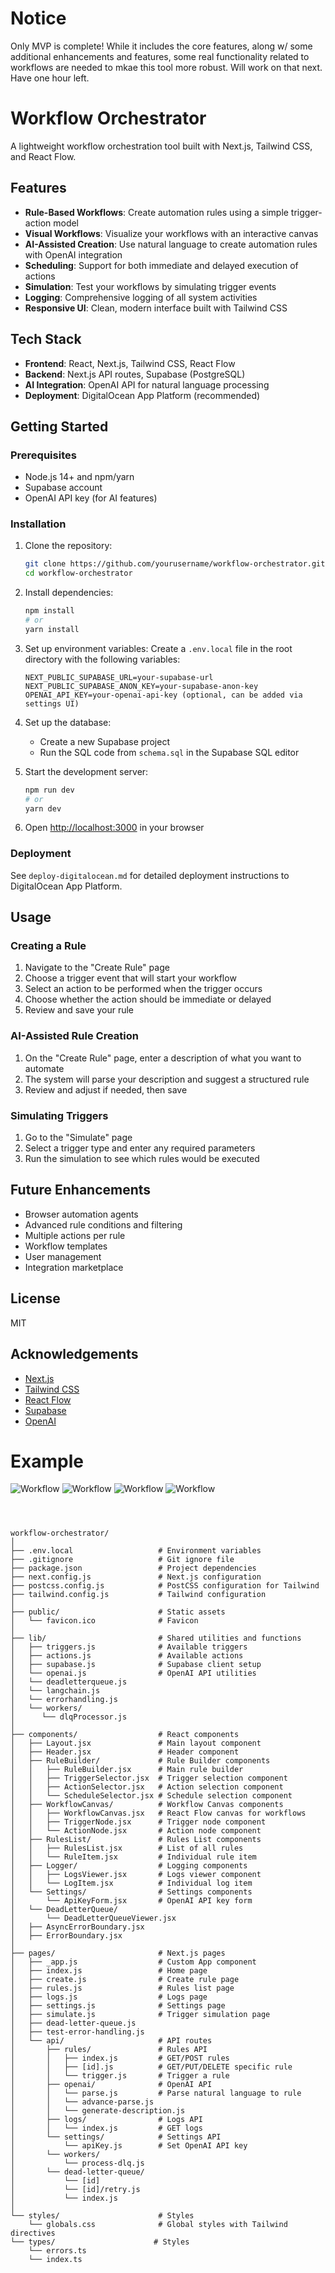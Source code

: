 # Notice

Only MVP is complete! While it includes the core features, along w/ some additional enhancements and features, some real functionality related to workflows are needed to mkae this tool more robust. Will work on that next. Have one hour left. 
# Workflow Orchestrator

A lightweight workflow orchestration tool built with Next.js, Tailwind CSS, and React Flow.

## Features

- **Rule-Based Workflows**: Create automation rules using a simple trigger-action model
- **Visual Workflows**: Visualize your workflows with an interactive canvas
- **AI-Assisted Creation**: Use natural language to create automation rules with OpenAI integration
- **Scheduling**: Support for both immediate and delayed execution of actions
- **Simulation**: Test your workflows by simulating trigger events
- **Logging**: Comprehensive logging of all system activities
- **Responsive UI**: Clean, modern interface built with Tailwind CSS

## Tech Stack

- **Frontend**: React, Next.js, Tailwind CSS, React Flow
- **Backend**: Next.js API routes, Supabase (PostgreSQL)
- **AI Integration**: OpenAI API for natural language processing
- **Deployment**: DigitalOcean App Platform (recommended)

## Getting Started

### Prerequisites

- Node.js 14+ and npm/yarn
- Supabase account
- OpenAI API key (for AI features)

### Installation

1. Clone the repository:
   ```bash
   git clone https://github.com/yourusername/workflow-orchestrator.git
   cd workflow-orchestrator
   ```

2. Install dependencies:
   ```bash
   npm install
   # or
   yarn install
   ```

3. Set up environment variables:
   Create a `.env.local` file in the root directory with the following variables:
   ```
   NEXT_PUBLIC_SUPABASE_URL=your-supabase-url
   NEXT_PUBLIC_SUPABASE_ANON_KEY=your-supabase-anon-key
   OPENAI_API_KEY=your-openai-api-key (optional, can be added via settings UI)
   ```

4. Set up the database:
   - Create a new Supabase project
   - Run the SQL code from `schema.sql` in the Supabase SQL editor

5. Start the development server:
   ```bash
   npm run dev
   # or
   yarn dev
   ```

6. Open [http://localhost:3000](http://localhost:3000) in your browser

### Deployment

See `deploy-digitalocean.md` for detailed deployment instructions to DigitalOcean App Platform.

## Usage

### Creating a Rule

1. Navigate to the "Create Rule" page
2. Choose a trigger event that will start your workflow
3. Select an action to be performed when the trigger occurs
4. Choose whether the action should be immediate or delayed
5. Review and save your rule

### AI-Assisted Rule Creation

1. On the "Create Rule" page, enter a description of what you want to automate
2. The system will parse your description and suggest a structured rule
3. Review and adjust if needed, then save

### Simulating Triggers

1. Go to the "Simulate" page
2. Select a trigger type and enter any required parameters
3. Run the simulation to see which rules would be executed

## Future Enhancements

- Browser automation agents
- Advanced rule conditions and filtering
- Multiple actions per rule
- Workflow templates
- User management
- Integration marketplace

## License

MIT

## Acknowledgements

- [Next.js](https://nextjs.org/)
- [Tailwind CSS](https://tailwindcss.com/)
- [React Flow](https://reactflow.dev/)
- [Supabase](https://supabase.io/)
- [OpenAI](https://openai.com/)

# Example
![Workflow](./styles/image1.png)
![Workflow](./styles/image2.png)
![Workflow](./styles/image3.png)
![Workflow](./styles/image4.png)

```



workflow-orchestrator/
│
├── .env.local                   # Environment variables
├── .gitignore                   # Git ignore file
├── package.json                 # Project dependencies
├── next.config.js               # Next.js configuration
├── postcss.config.js            # PostCSS configuration for Tailwind
├── tailwind.config.js           # Tailwind configuration
│
├── public/                      # Static assets
│   └── favicon.ico              # Favicon
│
├── lib/                         # Shared utilities and functions
│   ├── triggers.js              # Available triggers
│   ├── actions.js               # Available actions
│   ├── supabase.js              # Supabase client setup
│   └── openai.js                # OpenAI API utilities
│   └── deadletterqueue.js               
│   └── langchain.js     
│   └── errorhandling.js                               
│   └── workers/            
│      └── dlqProcessor.js 
│
├── components/                  # React components
│   ├── Layout.jsx               # Main layout component
│   ├── Header.jsx               # Header component
│   ├── RuleBuilder/             # Rule Builder components
│   │   ├── RuleBuilder.jsx      # Main rule builder
│   │   ├── TriggerSelector.jsx  # Trigger selection component
│   │   ├── ActionSelector.jsx   # Action selection component
│   │   └── ScheduleSelector.jsx # Schedule selection component
│   ├── WorkflowCanvas/          # Workflow Canvas components
│   │   ├── WorkflowCanvas.jsx   # React Flow canvas for workflows
│   │   ├── TriggerNode.jsx      # Trigger node component
│   │   └── ActionNode.jsx       # Action node component
│   ├── RulesList/               # Rules List components
│   │   ├── RulesList.jsx        # List of all rules
│   │   └── RuleItem.jsx         # Individual rule item
│   ├── Logger/                  # Logging components
│   │   ├── LogsViewer.jsx       # Logs viewer component
│   │   └── LogItem.jsx          # Individual log item
│   └── Settings/                # Settings components
│       └── ApiKeyForm.jsx       # OpenAI API key form
│   └── DeadLetterQueue/                
│       └── DeadLetterQueueViewer.jsx      
│   ├── AsyncErrorBoundary.jsx 
│   ├── ErrorBoundary.jsx 
│
├── pages/                       # Next.js pages
│   ├── _app.js                  # Custom App component
│   ├── index.js                 # Home page
│   ├── create.js                # Create rule page
│   ├── rules.js                 # Rules list page
│   ├── logs.js                  # Logs page
│   ├── settings.js              # Settings page
│   ├── simulate.js              # Trigger simulation page
│   ├── dead-letter-queue.js         
│   ├── test-error-handling.js              
│   └── api/                     # API routes
│       ├── rules/               # Rules API
│       │   ├── index.js         # GET/POST rules
│       │   ├── [id].js          # GET/PUT/DELETE specific rule
│       │   └── trigger.js       # Trigger a rule
│       ├── openai/              # OpenAI API
│       │   └── parse.js         # Parse natural language to rule
│       │   └── advance-parse.js         
│       │   └── generate-description.js         
│       ├── logs/                # Logs API
│       │   └── index.js         # GET logs
│       └── settings/            # Settings API
│           └── apiKey.js        # Set OpenAI API key
│       └── workers/            
│           └── process-dlq.js        
│       └── dead-letter-queue/            
│           └── [id]
│           └── [id]/retry.js
│           └── index.js
│
└── styles/                      # Styles
    └── globals.css              # Global styles with Tailwind directives
└── types/                      # Styles
    └── errors.ts           
    └── index.ts